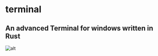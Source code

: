 # terminal
## An advanced Terminal for windows written in Rust
![alt]([http://url/to/img.png](https://github.com/RealViper8/terminal/blob/master/img/Show.png)https://github.com/RealViper8/terminal/blob/master/img/Show.png)
